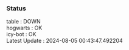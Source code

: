 ### Status


table : DOWN  
hogwarts : OK  
icy-bot : OK  
Latest Update : 2024-08-05 00:43:47.492204
